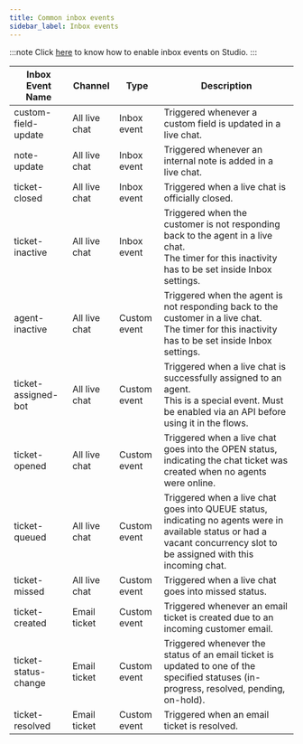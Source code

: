 ```yaml
---
title: Common inbox events
sidebar_label: Inbox events
---
```


:::note
Click [here](https://docs.yellow.ai/docs/platform_concepts/studio/events/event-hub) to know how to enable inbox events on Studio. 
:::


| Inbox Event Name       | Channel        | Type        | Description                                                                                                   |
|-------------------------|-----------------|-------------|---------------------------------------------------------------------------------------------------------------|
| custom-field-update     | All live chat   | Inbox event | Triggered whenever a custom field is updated in a live chat.                                                 |
| note-update             | All live chat   | Inbox event | Triggered whenever an internal note is added in a live chat.                                                  |
| ticket-closed           | All live chat   | Inbox event | Triggered when a live chat is officially closed.                                                              |
| ticket-inactive         | All live chat   | Inbox event | Triggered when the customer is not responding back to the agent in a live chat. <br/> The timer for this inactivity has to be set inside Inbox settings.                            |        
| agent-inactive          | All live chat   | Custom event | Triggered when the agent is not responding back to the customer in a live chat.     <br/>  The timer for this inactivity has to be set inside Inbox settings.                           |
| ticket-assigned-bot     | All live chat   | Custom event | Triggered when a live chat is successfully assigned to an agent.   <br/>  This is a special event. Must be enabled via an API before using it in the flows.                                          |
| ticket-opened           | All live chat   | Custom event | Triggered when a live chat goes into the OPEN status, indicating the chat ticket was created when no agents were online. |
| ticket-queued           | All live chat   | Custom event | Triggered when a live chat goes into QUEUE status, indicating no agents were in available status or had a vacant concurrency slot to be assigned with this incoming chat. |
| ticket-missed           | All live chat   | Custom event | Triggered when a live chat goes into missed status.                                                           |
| ticket-created          | Email ticket    | Custom event | Triggered whenever an email ticket is created due to an incoming customer email.                               |
| ticket-status-change    | Email ticket    | Custom event | Triggered whenever the status of an email ticket is updated to one of the specified statuses (in-progress, resolved, pending, on-hold). |
| ticket-resolved         | Email ticket    | Custom event | Triggered when an email ticket is resolved.                                                                   |



